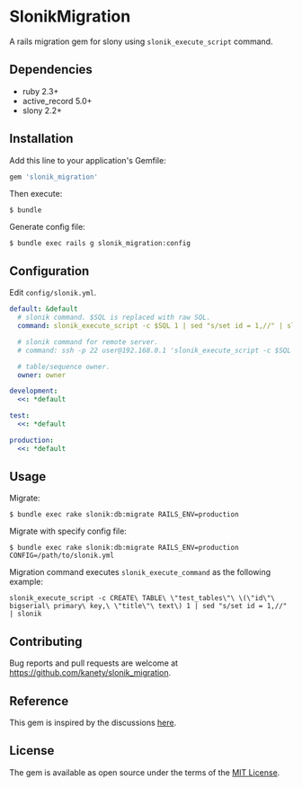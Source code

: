 # SlonikMigration

A rails migration gem for slony using `slonik_execute_script` command.

## Dependencies

* ruby 2.3+
* active_record 5.0+
* slony 2.2+

## Installation

Add this line to your application's Gemfile:

```ruby
gem 'slonik_migration'
```

Then execute:

    $ bundle

Generate config file:

    $ bundle exec rails g slonik_migration:config

## Configuration

Edit `config/slonik.yml`.

```yaml
default: &default
  # slonik command. $SQL is replaced with raw SQL.
  command: slonik_execute_script -c $SQL 1 | sed "s/set id = 1,//" | slonik

  # slonik command for remote server.
  # command: ssh -p 22 user@192.168.0.1 'slonik_execute_script -c $SQL 1 | sed "s/set id = 1,//" | slonik'

  # table/sequence owner.
  owner: owner

development:
  <<: *default

test:
  <<: *default

production:
  <<: *default
```

## Usage

Migrate:

    $ bundle exec rake slonik:db:migrate RAILS_ENV=production

Migrate with specify config file:

    $ bundle exec rake slonik:db:migrate RAILS_ENV=production CONFIG=/path/to/slonik.yml

Migration command executes `slonik_execute_command` as the following example:

    slonik_execute_script -c CREATE\ TABLE\ \"test_tables\"\ \(\"id\"\ bigserial\ primary\ key,\ \"title\"\ text\) 1 | sed "s/set id = 1,//" | slonik    

## Contributing

Bug reports and pull requests are welcome at https://github.com/kanety/slonik_migration.

## Reference

This gem is inspired by the discussions [here](http://justatheory.com/computers/databases/postgresql/rails_and_slony.html).

## License

The gem is available as open source under the terms of the [MIT License](http://opensource.org/licenses/MIT).
